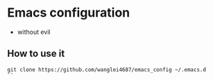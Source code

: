 # Emacs configuration

- without evil

## How to use it

```shell
git clone https://github.com/wanglei4687/emacs_config ~/.emacs.d
``
